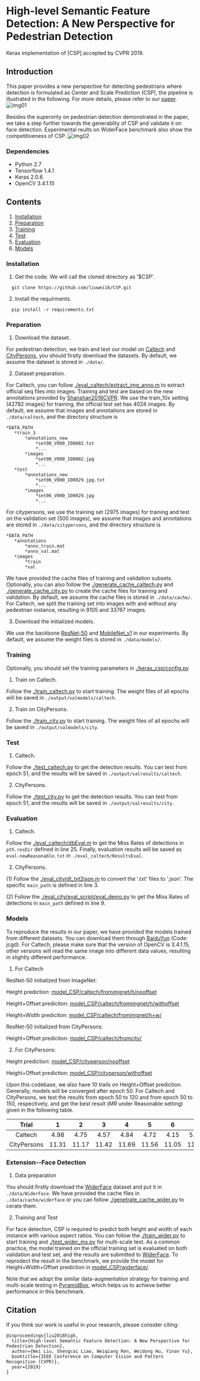 # High-level Semantic Feature Detection: A New Perspective for Pedestrian Detection
Keras implementation of [CSP] accepted by CVPR 2019.
## Introduction
This paper provides a new perspective for detecting pedestrians where detection is formulated as Center and Scale Prediction (CSP), the pipeline is illustrated in the following. For more details, please refer to our [paper](./docs/2019CVPR-CSP.pdf).
![img01](./docs/pipeline.png)

Besides the superority on pedestrian detection demonstrated in the paper, we take a step further towards the generablity of CSP and validate it on face detection. Experimental reults on WiderFace benchmark also show the competitiveness of CSP.
![img02](./docs/face.jpg)


### Dependencies

* Python 2.7
* Tensorflow 1.4.1
* Keras 2.0.6
* OpenCV 3.4.1.15

## Contents
1. [Installation](#installation)
2. [Preparation](#preparation)
3. [Training](#training)
4. [Test](#test)
5. [Evaluation](#evaluation)
6. [Models](#models)

### Installation
1. Get the code. We will call the cloned directory as '$CSP'.
```
  git clone https://github.com/liuwei16/CSP.git
```
2. Install the requirments.
```
  pip install -r requirements.txt
```

### Preparation
1. Download the dataset.

 For pedestrian detection, we train and test our model on [Caltech](http://www.vision.caltech.edu/Image_Datasets/CaltechPedestrians/) and [CityPersons](https://bitbucket.org/shanshanzhang/citypersons), you should firstly download the datasets. By default, we assume the dataset is stored in `./data/`.

2. Dataset preparation.

 For Caltech, you can follow [./eval_caltech/extract_img_anno.m](./eval_caltech/extract_img_anno.m) to extract official seq files into images. Training and test are based on the new annotations provided by [Shanshan2016CVPR](https://www.mpi-inf.mpg.de/departments/computer-vision-and-multimodal-computing/research/people-detection-pose-estimation-and-tracking/how-far-are-we-from-solving-pedestrian-detection/). We use the train_10x setting (42782 images) for training, the official test set has 4024 images. By default, we assume that images and annotations are stored in `./data/caltech`, and the directory structure is
 ```
*DATA_PATH
	*train_3
		*annotations_new
        	*set00_V000_I00002.txt
        	*...
		*images
            *set00_V000_I00002.jpg
        	*...
	*test
		*annotations_new
        	*set06_V000_I00029.jpg.txt
            *...
		*images
        	*set06_V000_I00029.jpg
            *...
```
For citypersons, we use the training set (2975 images) for training and test on the validation set (500 images), we assume that images and annotations are stored in  `./data/citypersons`, and the directory structure is
 ```
*DATA_PATH
	*annotations
		*anno_train.mat
		*anno_val.mat
	*images
		*train
		*val
```
We have provided the cache files of training and validation subsets. Optionally, you can also follow the [./generate_cache_caltech.py](./generate_cache_caltech.py) and [./generate_cache_city.py](./generate_cache_city.py) to create the cache files for training and validation. By default, we assume the cache files is stored in `./data/cache/`. For Caltech, we split the training set into images with and without any pedestrian instance, resulting in 9105 and 33767 images.

3. Download the initialized models.

 We use the backbone [ResNet-50](https://github.com/fchollet/deep-learning-models/releases/download/v0.2/resnet50_weights_tf_dim_ordering_tf_kernels.h5) and [MobileNet_v1](https://github.com/fchollet/deep-learning-models/releases/download/v0.6/) in our experiments. By default, we assume the weight files is stored in `./data/models/`.

### Training
Optionally, you should set the training parameters in [./keras_csp/config.py](./keras_csp/config.py)
1. Train on Caltech.

 Follow the [./train_caltech.py](./train_caltech.py) to start training. The weight files of all epochs will be saved in `./output/valmodels/caltech`.
 
2. Train on CityPersons.
 
 Follow the [./train_city.py](./train_city.py) to start training. The weight files of all epochs will be saved in `./output/valmodels/city`.

### Test
1. Caltech.

 Follow the [./test_caltech.py](./test_caltech.py) to get the detection results. You can test from epoch 51, and the results will be saved in `./output/valresults/caltech`. 
 
2. CityPersons.
 
 Follow the [./test_city.py](./test_city.py) to get the detection results. You can test from epoch 51, and the results will be saved in `./output/valresults/city`. 

### Evaluation
1. Caltech.

 Follow the [./eval_caltech/dbEval.m](./eval_caltech/dbEval.m) to get the Miss Rates of detections in `pth.resDir` defined in line 25. Finally, evaluation results will be saved as `eval-newReasonable.txt` in `./eval_caltech/ResultsEval`.
 
2. CityPersons.

 (1) Follow the [./eval_city/dt_txt2json.m](./eval_city/dt_txt2json.m) to convert the '.txt' files to '.json'. The specific `main_path` is defined in line 3.
 
 (2) Follow the [./eval_city/eval_script/eval_demo.py](./eval_city/eval_script/eval_demo.py) to get the Miss Rates of detections in `main_path` defined in line 9.

### Models
To reproduce the results in our paper, we have provided the models trained from different datasets. You can download them through [BaiduYun](https://pan.baidu.com/s/1SSPQnbDP6zf9xf8eCDi3Fw) (Code: jcgd). For Caltech, please make sure that the version of OpenCV is 3.4.1.15, other versions will read the same image into different data values, resulting in slightly different performance.
1. For Caltech
 
 ResNet-50 initialized from ImageNet:
 
 Height prediction: [model_CSP/caltech/fromimgnet/h/nooffset](https://pan.baidu.com/s/1SSPQnbDP6zf9xf8eCDi3Fw)
  
 Height+Offset prediciton: [model_CSP/caltech/fromimgnet/h/withoffset](https://pan.baidu.com/s/1SSPQnbDP6zf9xf8eCDi3Fw)
 
 Height+Width prediciton: [model_CSP/caltech/fromimgnet/h+w/](https://pan.baidu.com/s/1SSPQnbDP6zf9xf8eCDi3Fw)
 
 ResNet-50 initialized from CityPersons:
  
 Height+Offset prediciton: [model_CSP/caltech/fromcity/](https://pan.baidu.com/s/1SSPQnbDP6zf9xf8eCDi3Fw)
 
2. For CityPersons: 

 Height prediction: [model_CSP/cityperson/nooffset](https://pan.baidu.com/s/1SSPQnbDP6zf9xf8eCDi3Fw)
 
 Height+Offset prediction: [model_CSP/cityperson/withoffset](https://pan.baidu.com/s/1SSPQnbDP6zf9xf8eCDi3Fw)
 
 Upon this codebase, we also have 10 trails on Height+Offset prediction. Generally, models will be converged after epoch 50. For Caltech and CityPersons, we test the results from epoch 50 to 120 and from epoch 50 to 150, respectively, and get the best result (*MR* under Reasonable setting) given in the following table.
 
 | Trial | 1 | 2 | 3 | 4 | 5 | 6 | 7 | 8 | 9 | 10 |
 |:-----:|:-:|:-:|:-:|:-:|:-:|:-:|:-:|:-:|:-:|:--:|
 |Caltech| 4.98 | 4.75 | 4.57 | 4.84 | 4.72 | 4.15 | 5.17 | 4.60 | 4.63 | 4.91 |
 |CityPersons| 11.31 | 11.17 | 11.42 | 11.69 | 11.56 | 11.05 | 11.59 | 11.78 | 11.27 | 10.62 |
 
 
### Extension--Face Detection
1. Data preparation 

 You should firstly download the [WiderFace](http://mmlab.ie.cuhk.edu.hk/projects/WIDERFace/) dataset and put it in `./data/WiderFace`. We have provided the cache files in `./data/cache/widerface` or you can follow [./genetrate_cache_wider.py](./genetrate_cache_wider.py) to cerate them.
 
2. Training and Test

 For face detection, CSP is required to predict both height and width of each instance with various aspect ratios. You can follow the [./train_wider.py](./train_wider.py) to start training and [./test_wider_ms.py](./test_wider_ms.py) for multi-scale test. As a common practice, the model trained on the official training set is evaluated on both validation and test set, and the results are submitted to [WiderFace](http://mmlab.ie.cuhk.edu.hk/projects/WIDERFace/). To reprodect the result in the benchmark, we provide the model for Height+Width+Offset prediction in [model_CSP/widerface/](https://pan.baidu.com/s/1SSPQnbDP6zf9xf8eCDi3Fw).
 
 Note that we adopt the similar data-augmentation strategy for training and multi-scale testing in [PyramidBox](https://arxiv.org/pdf/1803.07737.pdf), which helps us to achieve better performance in this benchmark. 

## Citation
If you think our work is useful in your research, please consider citing:
```
@inproceedings{liu2018high,
  title={High-level Semantic Feature Detection: A New Perspective for Pedestrian Detection},
  author={Wei Liu, Shengcai Liao, Weiqiang Ren, Weidong Hu, Yinan Yu},
  booktitle={IEEE Conference on Computer Vision and Pattern Recognition (CVPR)},
  year={2019}
}
```



